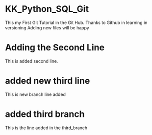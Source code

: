 # KK_Python_SQL_Git
This my First Git Tutorial in the Git Hub. Thanks to Github in learning in versioning
Adding new files will be happy

# Adding the Second Line

This is added second line.

# added new third line
This is new branch line added

# added third branch 
This is the line added in the third_branch
